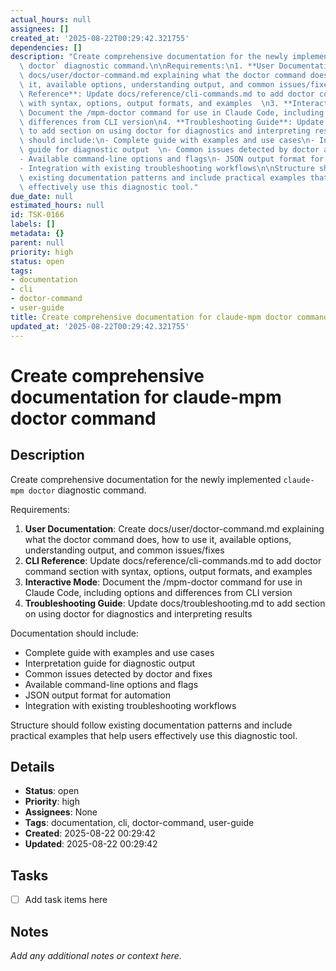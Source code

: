 ```yaml
---
actual_hours: null
assignees: []
created_at: '2025-08-22T00:29:42.321755'
dependencies: []
description: "Create comprehensive documentation for the newly implemented `claude-mpm\
  \ doctor` diagnostic command.\n\nRequirements:\n1. **User Documentation**: Create\
  \ docs/user/doctor-command.md explaining what the doctor command does, how to use\
  \ it, available options, understanding output, and common issues/fixes\n2. **CLI\
  \ Reference**: Update docs/reference/cli-commands.md to add doctor command section\
  \ with syntax, options, output formats, and examples  \n3. **Interactive Mode**:\
  \ Document the /mpm-doctor command for use in Claude Code, including options and\
  \ differences from CLI version\n4. **Troubleshooting Guide**: Update docs/troubleshooting.md\
  \ to add section on using doctor for diagnostics and interpreting results\n\nDocumentation\
  \ should include:\n- Complete guide with examples and use cases\n- Interpretation\
  \ guide for diagnostic output  \n- Common issues detected by doctor and fixes\n\
  - Available command-line options and flags\n- JSON output format for automation\n\
  - Integration with existing troubleshooting workflows\n\nStructure should follow\
  \ existing documentation patterns and include practical examples that help users\
  \ effectively use this diagnostic tool."
due_date: null
estimated_hours: null
id: TSK-0166
labels: []
metadata: {}
parent: null
priority: high
status: open
tags:
- documentation
- cli
- doctor-command
- user-guide
title: Create comprehensive documentation for claude-mpm doctor command
updated_at: '2025-08-22T00:29:42.321755'
---
```


# Create comprehensive documentation for claude-mpm doctor command

## Description
Create comprehensive documentation for the newly implemented `claude-mpm doctor` diagnostic command.

Requirements:
1. **User Documentation**: Create docs/user/doctor-command.md explaining what the doctor command does, how to use it, available options, understanding output, and common issues/fixes
2. **CLI Reference**: Update docs/reference/cli-commands.md to add doctor command section with syntax, options, output formats, and examples  
3. **Interactive Mode**: Document the /mpm-doctor command for use in Claude Code, including options and differences from CLI version
4. **Troubleshooting Guide**: Update docs/troubleshooting.md to add section on using doctor for diagnostics and interpreting results

Documentation should include:
- Complete guide with examples and use cases
- Interpretation guide for diagnostic output  
- Common issues detected by doctor and fixes
- Available command-line options and flags
- JSON output format for automation
- Integration with existing troubleshooting workflows

Structure should follow existing documentation patterns and include practical examples that help users effectively use this diagnostic tool.

## Details
- **Status**: open
- **Priority**: high
- **Assignees**: None
- **Tags**: documentation, cli, doctor-command, user-guide
- **Created**: 2025-08-22 00:29:42
- **Updated**: 2025-08-22 00:29:42

## Tasks
- [ ] Add task items here

## Notes
_Add any additional notes or context here._
